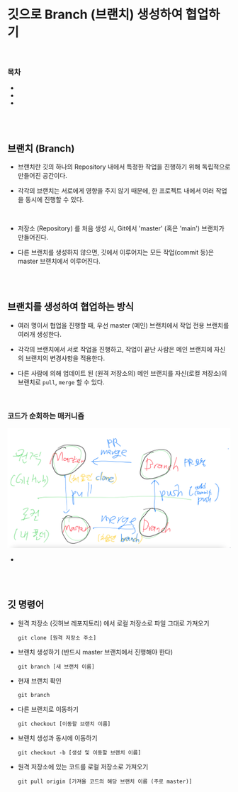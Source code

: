 # 깃으로 Branch (브랜치) 생성하여 협업하기

<br/>

### 목차

- <a href=""></a>
- <a href=""></a>
- <a href=""></a>

<br/><br/>

## 브랜치 (Branch)

- 브랜치란 깃의 하나의 Repository 내에서 특정한 작업을 진행하기 위해 독립적으로 만들어진 공간이다.

- 각각의 브랜치는 서로에게 영향을 주지 않기 때문에, 한 프로젝트 내에서 여러 작업을 동시에 진행할 수 있다.

<br/>

- 저장소 (Repository) 를 처음 생성 시, Git에서 'master' (혹은 'main') 브랜치가 만들어진다.

- 다른 브랜치를 생성하지 않으면, 깃에서 이루어지는 모든 작업(commit 등)은 master 브랜치에서 이루어진다.

<br/><br/>

## 브랜치를 생성하여 협업하는 방식

- 여러 명이서 협업을 진행할 때, 우선 master (메인) 브랜치에서 작업 전용 브랜치를 여러개 생성한다.

- 각각의 브랜치에서 서로 작업을 진행하고, 작업이 끝난 사람은 메인 브랜치에 자신의 브랜치의 변경사항을 적용한다.

- 다른 사람에 의해 업데이트 된 (원격 저장소의) 메인 브랜치를 자신(로컬 저장소)의 브랜치로 <code>pull</code>, <code>merge</code> 할 수 있다.

<br/>

### 코드가 순회하는 매커니즘

<img src="img/git_circulation.png">

-

<br/><br/>

## 깃 명령어

- 원격 저장소 (깃허브 레포지토리) 에서 로컬 저장소로 파일 그대로 가져오기

  ```
  git clone [원격 저장소 주소]
  ```

- 브랜치 생성하기 (반드시 master 브랜치에서 진행해야 한다)

  ```
  git branch [새 브랜치 이름]
  ```

- 현재 브랜치 확인

  ```
  git branch
  ```

- 다른 브랜치로 이동하기

  ```
  git checkout [이동할 브랜치 이름]
  ```

- 브랜치 생성과 동시에 이동하기

  ```
  git checkout -b [생성 및 이동할 브랜치 이름]
  ```

- 원격 저장소에 있는 코드를 로컬 저장소로 가져오기

  ```
  git pull origin [가져올 코드의 해당 브랜치 이름 (주로 master)]
  ```
